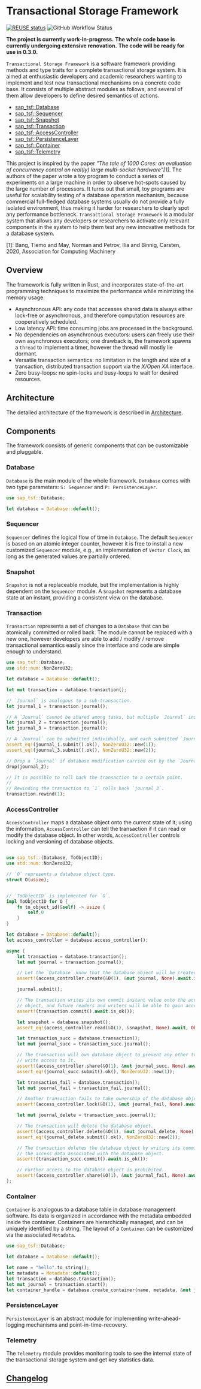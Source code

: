 <!--
SPDX-FileCopyrightText: 2021 Changgyoo Park <wvwwvwwv@me.com>

SPDX-License-Identifier: Apache-2.0
-->

# Transactional Storage Framework

[![REUSE status](https://api.reuse.software/badge/github.com/SAP/transactional-storage-framework)](https://api.reuse.software/info/github.com/SAP/transactional-storage-framework)
![GitHub Workflow Status](https://img.shields.io/github/actions/workflow/status/SAP/transactional-storage-framework/sap_tsf.yml?branch=main)

**The project is currently work-in-progress.**
**The whole code base is currently undergoing extensive renovation.**
**The code will be ready for use in 0.3.0.**

`Transactional Storage Framework` is a software framework providing methods and type traits for a complete transactional storage system. It is aimed at enthusiastic developers and academic researchers wanting to implement and test new transactional mechanisms on a concrete code base. It consists of multiple abstract modules as follows, and several of them allow developers to define desired semantics of actions.

* [sap_tsf::Database](#Database)
* [sap_tsf::Sequencer](#Sequencer)
* [sap_tsf::Snapshot](#Snapshot)
* [sap_tsf::Transaction](#Transaction)
* [sap_tsf::AccessController](#AccessController)
* [sap_tsf::PersistenceLayer](#PersistenceLayer)
* [sap_tsf::Container](#Container)
* [sap_tsf::Telemetry](#Telemetry)

This project is inspired by the paper <cite>"The tale of 1000 Cores: an evaluation of concurrency control on real(ly) large multi-socket hardware"[1]</cite>. The authors of the paper wrote a toy program to conduct a series of experiments on a large machine in order to observe hot-spots caused by the large number of processors. It turns out that small, toy programs are useful for scalability testing of a database operation mechanism, because commercial full-fledged database systems usually do not provide a fully isolated environment, thus making it harder for researchers to clearly spot any performance bottleneck. `Transactional Storage Framework` is a modular system that allows any developers or researchers to activate only relevant components in the system to help them test any new innovative methods for a database system.

[1]: Bang, Tiemo and May, Norman and Petrov, Ilia and Binnig, Carsten, 2020, Association for Computing Machinery

## Overview

The framework is fully written in Rust, and incorporates state-of-the-art programming techniques to maximize the performance while minimizing the memory usage.

* Asynchronous API: any code that accesses shared data is always either lock-free or asynchronous, and therefore computation resources are cooperatively scheduled.
* Low latency API: time consuming jobs are processed in the background.
* No dependencies on asynchronous executors: users can freely use their own asynchronous executors; one drawback is, the framework spawns a `thread` to implement a timer, however the thread will mostly lie dormant.
* Versatile transaction semantics: no limitation in the length and size of a transaction, distributed transaction support via the _X/Open XA_ interface.
* Zero busy-loops: no spin-locks and busy-loops to wait for desired resources.

## Architecture

The detailed architecture of the framework is described in [Architecture](https://github.com/SAP/transactional-storage-framework/blob/main/doc/architecture.md).

## Components

The framework consists of generic components that can be customizable and pluggable.

### Database

`Database` is the main module of the whole framework. `Database` comes with two type parameters: `S: Sequencer` and `P: PersistenceLayer`.

```rust
use sap_tsf::Database;

let database = Database::default();
```

### Sequencer

`Sequencer` defines the logical flow of time in `Database`. The default `Sequencer` is based on an atomic integer counter, however it is free to install a new customized `Sequencer` module, e.g., an implementation of `Vector Clock`, as long as the generated values are partially ordered.

### Snapshot

`Snapshot` is not a replaceable module, but the implementation is highly dependent on the `Sequencer` module. A `Snapshot` represents a database state at an instant, providing a consistent view on the database.

### Transaction

`Transaction` represents a set of changes to a `Database` that can be atomically committed or rolled back. The module cannot be replaced with a new one, however developers are able to add / modify / remove transactional semantics easily since the interface and code are simple enough to understand.

```rust
use sap_tsf::Database;
use std::num::NonZeroU32;

let database = Database::default();

let mut transaction = database.transaction();

// `Journal` is analogous to a sub-transaction.
let journal_1 = transaction.journal();

// A `Journal` cannot be shared among tasks, but multiple `Journal` instances can be created.
let journal_2 = transaction.journal();
let journal_3 = transaction.journal();

// A `Journal` can be submitted individually, and each submitted `Journal` is sequenced.
assert_eq!(journal_1.submit().ok(), NonZeroU32::new(1));
assert_eq!(journal_3.submit().ok(), NonZeroU32::new(2));

// Drop a `Journal` if database modification carried out by the `Journal` needs to be rolled back.
drop(journal_2);

// It is possible to roll back the transaction to a certain point.
//
// Rewinding the transaction to `1` rolls back `journal_3`.
transaction.rewind(1);
```

### AccessController

`AccessController` maps a database object onto the current state of it; using the information, `AccessController` can tell the transaction if it can read or modify the database object. In other words, `AccessController` controls locking and versioning of database objects.

```rust

use sap_tsf::{Database, ToObjectID};
use std::num::NonZeroU32;

// `O` represents a database object type.
struct O(usize);


// `ToObjectID` is implemented for `O`.
impl ToObjectID for O {
    fn to_object_id(&self) -> usize {
        self.0
    }
}

let database = Database::default();
let access_controller = database.access_controller();

async {
    let transaction = database.transaction();
    let mut journal = transaction.journal();

    // Let the `Database` know that the database object will be created.
    assert!(access_controller.create(&O(1), &mut journal, None).await.is_ok());

    journal.submit();

    // The transaction writes its own commit instant value onto the access data of the database
    // object, and future readers and writers will be able to gain access to the database object.
    assert!(transaction.commit().await.is_ok());

    let snapshot = database.snapshot();
    assert_eq!(access_controller.read(&O(1), &snapshot, None).await, Ok(true));

    let transaction_succ = database.transaction();
    let mut journal_succ = transaction_succ.journal();

    // The transaction will own database object to prevent any other transactions from gaining
    // write access to it.
    assert!(access_controller.share(&O(1), &mut journal_succ, None).await.is_ok());
    assert_eq!(journal_succ.submit().ok(), NonZeroU32::new(1));

    let transaction_fail = database.transaction();
    let mut journal_fail = transaction_fail.journal();

    // Another transaction fails to take ownership of the database object.
    assert!(access_controller.lock(&O(1), &mut journal_fail, None).await.is_err());

    let mut journal_delete = transaction_succ.journal();

    // The transaction will delete the database object.
    assert!(access_controller.delete(&O(1), &mut journal_delete, None).await.is_ok());
    assert_eq!(journal_delete.submit().ok(), NonZeroU32::new(2));

    // The transaction deletes the database object by writing its commit instant value onto
    // the access data associated with the database object.
    assert!(transaction_succ.commit().await.is_ok());

    // Further access to the database object is prohibited.
    assert!(access_controller.share(&O(1), &mut journal_fail, None).await.is_err());
};
 ```

### Container

`Container` is analogous to a database table in database management software. Its data is organized in accordance with the metadata embedded inside the container. Containers are hierarchically managed, and can be uniquely identified by a string. The layout of a `Container` can be customized via the associated `Metadata`.

```rust
use sap_tsf::Database;

let database = Database::default();

let name = "hello".to_string();
let metadata = Metadata::default();
let transaction = database.transaction();
let mut journal = transaction.start();
let container_handle = database.create_container(name, metadata, &mut journal, None).await;
```

### PersistenceLayer

`PersistenceLayer` is an abstract module for implementing write-ahead-logging mechanisms and point-in-time-recovery.

### Telemetry

The `Telemetry` module provides monitoring tools to see the internal state of the transactional storage system and get key statistics data.

## [Changelog](https://github.com/SAP/transactional-storage-framework/blob/main/CHANGELOG.md)
